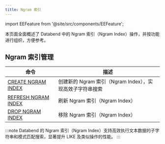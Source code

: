```yaml
---
title: Ngram 索引
---
```

import EEFeature from '@site/src/components/EEFeature';

<EEFeature featureName='NGRAM INDEX'/>

本页面全面概述了 Databend 中的 Ngram 索引（Ngram Index）操作，并按功能进行组织，方便参考。

## Ngram 索引管理

| 命令                                       | 描述                                              |
|-----------------------------------------------|----------------------------------------------------------|
| [CREATE NGRAM INDEX](create-ngram-index.md)   | 创建新的 Ngram 索引（Ngram Index），实现高效子字符串搜索 |
| [REFRESH NGRAM INDEX](refresh-ngram-index.md) | 刷新 Ngram 索引（Ngram Index）                          |
| [DROP NGRAM INDEX](drop-ngram-index.md)       | 移除 Ngram 索引（Ngram Index）                          |

:::note
Databend 的 Ngram 索引（Ngram Index）支持高效执行文本数据的子字符串和模式匹配搜索，显著提升 LIKE 及类似操作的性能。
:::